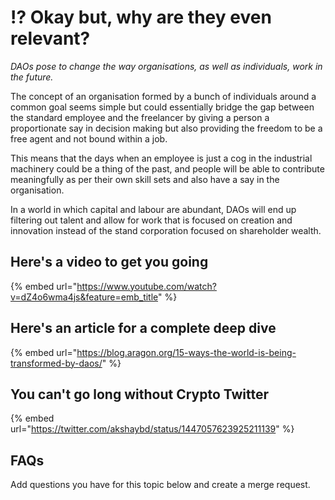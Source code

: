# ⁉ Okay but, why are they even relevant?

*DAOs pose to change the way organisations, as well as individuals, work in the future.*

The concept of an organisation formed by a bunch of individuals around a common goal seems simple but could essentially bridge the gap between the standard employee and the freelancer by giving a person a proportionate say in decision making but also providing the freedom to be a free agent and not bound within a job.

This means that the days when an employee is just a cog in the industrial machinery could be a thing of the past, and people will be able to contribute meaningfully as per their own skill sets and also have a say in the organisation.

In a world in which capital and labour are abundant, DAOs will end up filtering out talent and allow for work that is focused on creation and innovation instead of the stand corporation focused on shareholder wealth.

## Here's a video to get you going

{% embed url="https://www.youtube.com/watch?v=dZ4o6wma4js&feature=emb_title" %}

## Here's an article for a complete deep dive

{% embed url="https://blog.aragon.org/15-ways-the-world-is-being-transformed-by-daos/" %}

## You can't go long without Crypto Twitter

{% embed url="https://twitter.com/akshaybd/status/1447057623925211139" %}

## FAQs

Add questions you have for this topic below and create a merge request.